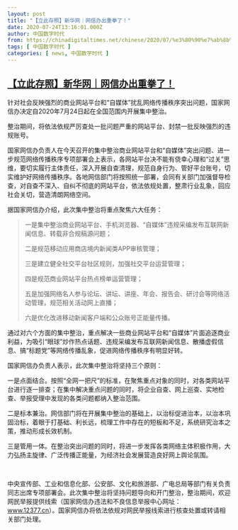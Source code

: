 ```yaml
---
layout: post
title: "【立此存照】新华网｜网信办出重拳了！"
date: 2020-07-24T13:16:01.000Z
author: 中国数字时代
from: https://chinadigitaltimes.net/chinese/2020/07/%e3%80%90%e7%ab%8b%e6%ad%a4%e5%ad%98%e7%85%a7%e3%80%91%e6%96%b0%e5%8d%8e%e7%bd%91%ef%bd%9c%e7%bd%91%e4%bf%a1%e5%8a%9e%e5%87%ba%e9%87%8d%e6%8b%b3%e4%ba%86%ef%bc%81/
tags: [ 中国数字时代 ]
categories: [ news, 中国数字时代 ]
---
```

<!--1595596561000-->
[【立此存照】新华网｜网信办出重拳了！](https://chinadigitaltimes.net/chinese/2020/07/%e3%80%90%e7%ab%8b%e6%ad%a4%e5%ad%98%e7%85%a7%e3%80%91%e6%96%b0%e5%8d%8e%e7%bd%91%ef%bd%9c%e7%bd%91%e4%bf%a1%e5%8a%9e%e5%87%ba%e9%87%8d%e6%8b%b3%e4%ba%86%ef%bc%81/)
------

<div>
<p>针对社会反映强烈的商业网站平台和“自媒体”扰乱网络传播秩序突出问题，国家网信办决定自2020年7月24日起在全国范围内开展集中整治。</p><div class="text_exposed_show"><p>整治期间，将依法依规严厉查处一批问题严重的网站平台、封禁一批反映强烈的违规账号。</p><p>国家网信办负责人在今天召开的集中整治商业网站平台和“自媒体”突出问题、进一步规范网络传播秩序专项部署会上表示，各网站平台决不能有侥幸心理和“过关”思维，要切实履行主体责任，深入开展自查清理，规范自身行为、管好平台账号，切实维护好网络传播秩序。各地网信部门将按照统一部署，会同有关部门加强督导检查，对自查不深入、自纠不彻底的网站平台，依法依规处置，整肃行业乱象，回应社会关切，营造清朗网络空间。</p><p>据国家网信办介绍，此次集中整治将重点聚焦六大任务：</p><blockquote><p>一是集中整治商业网站平台、手机浏览器、“自媒体”违规采编发布互联网新闻信息、转载非合规稿源问题；</p><p>二是规范移动应用商店境内新闻类APP审核管理；</p><p>三是建立健全社交平台社区规则，加强社交平台运营管理；</p><p>四是规范商业网站平台热点榜单运营管理；</p><p>五是加强网络名人参与论坛、讲坛、讲座、年会、报告会、研讨会等网络活动管理，规范相关活动网上直播；</p><p>六是优化改进移动新闻客户端和公众账号正能量传播。</p></blockquote><p>通过对六个方面的集中整治，重点解决一些商业网站平台和“自媒体”片面追逐商业利益，为吸引“眼球”炒作热点话题、违规采编发布互联网新闻信息、散播虚假信息、搞“标题党”等网络传播乱象，促进网络传播秩序有明显好转。</p><p>国家网信办负责人表示，此次集中整治将坚持三个原则：</p><p>一是点面结合。按照“全网一把尺”的标准，在聚焦重点对象的同时，对各类网站平台进行逐一排查；在集中解决重点问题的同时，将企业自查、网上巡查、实地检查、举报受理中发现的各类问题都纳入整治范围。</p><p>二是标本兼治。网信部门将在开展集中整治的基础上，以治标促进治本，以治本巩固治标，着眼于打基础、利长远，梳理工作中存在的短板和不足，系统研究治本之策，推动形成长效机制。</p><p>三是管用一体。在整治突出问题的同时，将进一步发挥各类网络主体积极作用，大力弘扬主旋律、广泛传播正能量，为经济社会发展营造良好网上舆论氛围。</p><p>&nbsp;</p><p>中央宣传部、工业和信息化部、公安部、文化和旅游部、广电总局等部门有关负责同志出席专项部署会。此次集中整治将坚持问题导向和开门整治，整治期间，欢迎网民举报提供线索（国家网信办违法和不良信息举报中心网址：<a href="https://l.facebook.com/l.php?u=http%3A%2F%2Fwww.12377.cn%2F%3Ffbclid%3DIwAR0uByPNFtBg8W6WudGztmFCUqlxii6x4DVKWigcfBiLjHb35zAnLbKA3RI&amp;h=AT24ibDyUQ0uU3ScFlj4_Z_Vs8ZSKqk1LpeMqYlK3WDQXTlaj02AYXSHrmNVHWRoF7BOJH75z5hX7lfFPke7KQ4mMYseSv1V2sOccXRbJq1jbP7W-Poq7NmbRZIimKOxYzFZxO-Tv9XKYil3fAzQuoCtYPgGuq8YdS4-cCFEOGGWoqhvqT_1zRs" target="_blank" rel="noopener nofollow noreferrer" data-ft="{&quot;tn&quot;:&quot;-U&quot;}" data-lynx-mode="asynclazy">www.12377.cn</a>）。国家网信办将依法依规对网民举报线索进行核查处置或转请相关部门处理。</p><p>&nbsp;</p></div>
</div>
